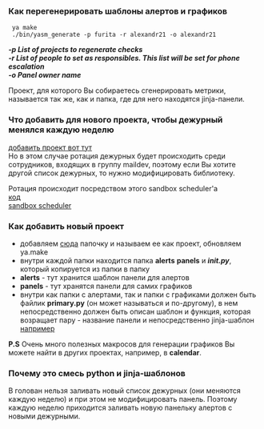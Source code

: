 ### Как перегенерировать шаблоны алертов и графиков
     ya make
     ./bin/yasm_generate -p furita -r alexandr21 -o alexandr21
***-p  List of projects to regenerate checks***\
***-r List of people to set as responsibles. This list will be set for phone escalation***\
***-o Panel owner name***

Проект, для которого Вы собираетесь сгенерировать метрики, называется так же, как и папка, где для него находятся jinja-панели.

### Что добавить для нового проекта, чтобы дежурный менялся каждую неделю
[добавить проект вот тут](https://a.yandex-team.ru/arc/trunk/arcadia/mail/duty/rotate_maildev_duty/lib/rotator.py?rev=5271890#L29)\
Но в этом случае ротация дежурных будет происходить среди сотрудников, входящих в группу maildev, 
поэтому если Вы хотите другой список дежурных, то нужно модифицировать библиотеку.

Ротация происходит посредством этого sandbox scheduler'a\
[код](https://a.yandex-team.ru/arc/trunk/arcadia/sandbox/projects/mail/RotateMaildevDuty/__init__.py)\
[sandbox scheduler](https://sandbox.yandex-team.ru/scheduler/12002/view)

### Как добавить новый проект
* добавляем [сюда](https://a.yandex-team.ru/arc/trunk/arcadia/mail/yasm/lib) папочку и называем ее как проект, обновляем ya.make
* внутри каждой папки находится папка **alerts** **panels** и ***__init__.py***, который копируется из папки в папку
* **alerts** - тут хранится шаблон панели для алертов
* **panels** - тут хранятся панели для самих графиков
* внутри как папки с алертами, так и папки с графиками должен быть файлик **primary.py** (он может называться и по-другому), 
в нем непосредственно должен быть описан шаблон и функция, которая возращает пару - название панели и непосредственно jinja-шаблон [например](https://a.yandex-team.ru/arc/trunk/arcadia/mail/yasm/lib/reminders/panels/primary.py?rev=5352531#L315)

**P.S** Очень много полезных макросов для генерации графиков Вы можете найти в других проектах, например, в **calendar**.

### Почему это смесь python и jinja-шаблонов
В голован нельзя заливать новый список дежурных (они меняются каждую неделю) и при этом не модифицировать панель.
Поэтому каждую неделю приходится заливать новую панельку алертов с новыми дежурными. 